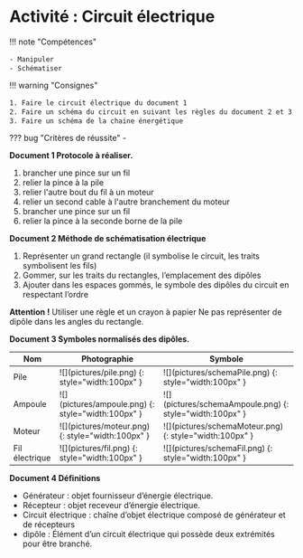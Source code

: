 # Activité : Circuit électrique

!!! note "Compétences"

    - Manipuler
    - Schématiser 

!!! warning "Consignes"

    1. Faire le circuit électrique du document 1
    2. Faire un schéma du circuit en suivant les règles du document 2 et 3
    3. Faire un schéma de la chaine énergétique
    
??? bug "Critères de réussite"
    - 




<div markdown style="break-inside: avoid;">

**Document 1 Protocole à réaliser.**

1. brancher une pince sur un fil
2. relier la pince à la pile
3. relier l'autre bout du fil à un moteur
4. relier un second cable à l'autre branchement du moteur
5. brancher une pince sur un fil
6. relier la pince à la seconde borne de la pile


</div>

**Document 2 Méthode de schématisation électrique**  
1. Représenter un grand rectangle (il symbolise le circuit, les traits symbolisent les fils)  
2. Gommer, sur les traits du rectangles, l’emplacement des dipôles  
3. Ajouter dans les espaces gommés, le symbole des dipôles du circuit en respectant l’ordre

**Attention !**
Utiliser une règle et un crayon à papier
Ne pas représenter de dipôle dans les angles du rectangle.



<div markdown style="break-inside: avoid;">

**Document 3 Symboles normalisés des dipôles.**

<table markdown class="tg">
<thead>
<tr>
<th colspan="2">Nom</th>
<th >Photographie</th>
<th >Symbole</th>
</tr>
</thead>
<tbody markdown>
<tr markdown>
<td colspan="2">Pile</td>
<td markdown >
![](pictures/pile.png) {: style="width:100px" }
</td>
<td markdown >![](pictures/schemaPile.png) {: style="width:100px" }</td>
<tr markdown>
<td colspan="2">Ampoule</td>
<td markdown >
![](pictures/ampoule.png) {: style="width:100px" }
</td>
<td markdown >![](pictures/schemaAmpoule.png) {: style="width:100px" }</td>
  </tr>
<tr markdown>
<td  colspan="2">Moteur</td>
<td markdown >
![](pictures/moteur.png) {: style="width:100px" }
</td>
<td markdown >![](pictures/schemaMoteur.png) {: style="width:100px" }</td>
  </tr>
<tr markdown>
<td  colspan="2">Fil électrique</td>
<td markdown >
![](pictures/fil.png) {: style="width:100px" }
</td>
<td markdown >![](pictures/schemaFil.png) {: style="width:100px" }</td>
  </tr>
</tbody>
</table>

</div>

**Document 4 Définitions**  

- Générateur : objet fournisseur d’énergie électrique.  
- Récepteur : objet receveur d’énergie électrique.
- Circuit électrique : chaîne d’objet électrique composé de générateur et de récepteurs
- dipôle : Élément d’un circuit électrique qui possède deux extrémités pour être branché.




